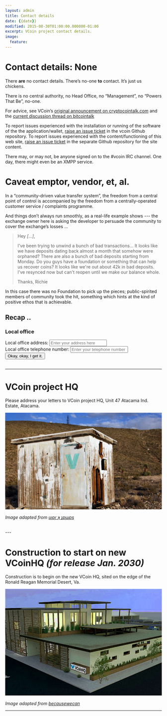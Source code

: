 ```yaml
---
layout: admin
title: Contact details
date: {{date}}
modified: 2015-08-30T01:00:00.000000-01:00
excerpt: VCoin project contact details.
image:
  feature:
---
```


# Contact details: None

There **are** no contact details. There’s no-one **to** contact. It’s just us chickens.

There is no central authority, no Head Office, no “Management”, no “Powers That Be”, no-one.

For advice, see VCoin’s [original announcement on cryptocointalk.com](https://cryptocointalk.com/topic/38482-ann-vcoin-sha256-pow/) and the [current discussion thread on bitcointalk](https://bitcointalk.org/index.php?topic=1059746.0)

To report issues experienced with the installation or running of the software of the the application/wallet, [raise an issue ticket](https://github.com/vcoin-project/vcoin/issues) in the vcoin Github repository. To report issues experienced with the content/functioning of this web site, [raise an issue ticket](https://github.com/vcoin-project/vcoin-project.github.io/issues) in the separate Github repository for the site content.

There may, or may not, be anyone signed on to the #vcoin IRC channel. One day, there might even be an XMPP service.


# Caveat emptor, vendor, et, al.
In a “community-driven value transfer system”, the freedom from a central point of control is accompanied by the freedom from a centrally-operated customer service / complaints programme.

And things don’t always run smoothly, as a real-life example shows --- the exchange owner here is asking the developer to persuade the community to cover the exchange’s losses ...

> Hey *[...]*,
> 
> I've been trying to unwind a bunch of bad transactions... It looks like we have deposits dating back almost a month that somehow were orphaned? There are also a bunch of bad deposits starting from Monday. Do you guys have a foundation or something that can help us recover coins? It looks like we're out about 42k in bad deposits. I've resynced now but can't reopen until we make our balance whole.
> 
> Thanks,
> Richie

In this case there was no Foundation to pick up the pieces; public-spirited  members of community took the hit, something which hints at the kind of positive ethos that is achievable.


## Recap ..

### Local office

<form class="ui form">
  <div class="field">
    <label>Local office address:</label>
    <input type="text" name="address" placeholder="Enter your address here">
  </div>
  <div class="field">
    <label>Local office telephone number:</label>
    <input type="text" name="address" placeholder="Enter your telephone number here">
  </div>
  <button class="ui button" type="reset">Okay, okay, I get it.</button>
</form>

<br/>

---

# VCoin project HQ

Please address your letters to VCoin project HQ, Unit 47 Atacama Ind. Estate, Atacama.

![VCoin Project Office](/assets/images/graphics/vcoinhq.jpg)

*Image adapted from [uıɐɾ ʞ ʇɐɯɐs](https://www.flickr.com/photos/tamasrepus/4363950991/)* 

<br/>
---

# Construction to start on new VCoinHQ *(for release Jan. 2030)*

Construction is to begin on the new VCoin HQ, sited on the edge of the Ronald Reagan Memorial Desert, Va.

![Design](/assets/images/graphics/vcoinnewhq.jpg)

*Image adapted from [becausewecan](http://becausewecan.org/PMC_Offices#1)*

---
